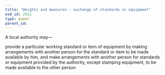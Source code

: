 ```yaml
---
title: "Weights and measures - exchange of standards or equipment"
esd_id: 2911
type: power
parent_id:  
---
```


A local authority may—

provide a particular working standard or item of equipment by making arrangements with another person for the standard or item to be made available by him, and
make arrangements with another person for standards or equipment provided by the authority,  except stamping equipment, to be made available to the other person

